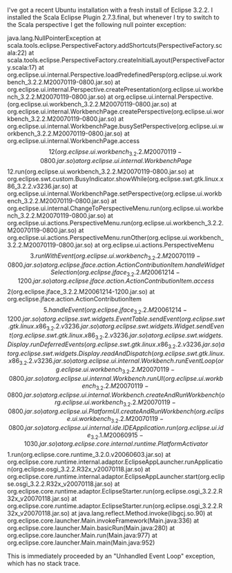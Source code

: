 I've got a recent Ubuntu installation with a fresh install of Eclipse 3.2.2. I installed the Scala Eclipse Plugin 2.7.3.final, but whenever I try to switch to the Scala perspective I get the following null pointer exception:

java.lang.NullPointerException
   at scala.tools.eclipse.PerspectiveFactory.addShortcuts(PerspectiveFactory.scala:22)
   at scala.tools.eclipse.PerspectiveFactory.createInitialLayout(PerspectiveFactory.scala:17)
   at org.eclipse.ui.internal.Perspective.loadPredefinedPersp(org.eclipse.ui.workbench_3.2.2.M20070119-0800.jar.so)
   at org.eclipse.ui.internal.Perspective.createPresentation(org.eclipse.ui.workbench_3.2.2.M20070119-0800.jar.so)
   at org.eclipse.ui.internal.Perspective.<init>(org.eclipse.ui.workbench_3.2.2.M20070119-0800.jar.so)
   at org.eclipse.ui.internal.WorkbenchPage.createPerspective(org.eclipse.ui.workbench_3.2.2.M20070119-0800.jar.so)
   at org.eclipse.ui.internal.WorkbenchPage.busySetPerspective(org.eclipse.ui.workbench_3.2.2.M20070119-0800.jar.so)
   at org.eclipse.ui.internal.WorkbenchPage.access$$12(org.eclipse.ui.workbench_3.2.2.M20070119-0800.jar.so)
   at org.eclipse.ui.internal.WorkbenchPage$$12.run(org.eclipse.ui.workbench_3.2.2.M20070119-0800.jar.so)
   at org.eclipse.swt.custom.BusyIndicator.showWhile(org.eclipse.swt.gtk.linux.x86_3.2.2.v3236.jar.so)
   at org.eclipse.ui.internal.WorkbenchPage.setPerspective(org.eclipse.ui.workbench_3.2.2.M20070119-0800.jar.so)
   at org.eclipse.ui.internal.ChangeToPerspectiveMenu.run(org.eclipse.ui.workbench_3.2.2.M20070119-0800.jar.so)
   at org.eclipse.ui.actions.PerspectiveMenu.run(org.eclipse.ui.workbench_3.2.2.M20070119-0800.jar.so)
   at org.eclipse.ui.actions.PerspectiveMenu.runOther(org.eclipse.ui.workbench_3.2.2.M20070119-0800.jar.so)
   at org.eclipse.ui.actions.PerspectiveMenu$$3.runWithEvent(org.eclipse.ui.workbench_3.2.2.M20070119-0800.jar.so)
   at org.eclipse.jface.action.ActionContributionItem.handleWidgetSelection(org.eclipse.jface_3.2.2.M20061214-1200.jar.so)
   at org.eclipse.jface.action.ActionContributionItem.access$$2(org.eclipse.jface_3.2.2.M20061214-1200.jar.so)
   at org.eclipse.jface.action.ActionContributionItem$$5.handleEvent(org.eclipse.jface_3.2.2.M20061214-1200.jar.so)
   at org.eclipse.swt.widgets.EventTable.sendEvent(org.eclipse.swt.gtk.linux.x86_3.2.2.v3236.jar.so)
   at org.eclipse.swt.widgets.Widget.sendEvent(org.eclipse.swt.gtk.linux.x86_3.2.2.v3236.jar.so)
   at org.eclipse.swt.widgets.Display.runDeferredEvents(org.eclipse.swt.gtk.linux.x86_3.2.2.v3236.jar.so)
   at org.eclipse.swt.widgets.Display.readAndDispatch(org.eclipse.swt.gtk.linux.x86_3.2.2.v3236.jar.so)
   at org.eclipse.ui.internal.Workbench.runEventLoop(org.eclipse.ui.workbench_3.2.2.M20070119-0800.jar.so)
   at org.eclipse.ui.internal.Workbench.runUI(org.eclipse.ui.workbench_3.2.2.M20070119-0800.jar.so)
   at org.eclipse.ui.internal.Workbench.createAndRunWorkbench(org.eclipse.ui.workbench_3.2.2.M20070119-0800.jar.so)
   at org.eclipse.ui.PlatformUI.createAndRunWorkbench(org.eclipse.ui.workbench_3.2.2.M20070119-0800.jar.so)
   at org.eclipse.ui.internal.ide.IDEApplication.run(org.eclipse.ui.ide_3.2.1.M20060915-1030.jar.so)
   at org.eclipse.core.internal.runtime.PlatformActivator$$1.run(org.eclipse.core.runtime_3.2.0.v20060603.jar.so)
   at org.eclipse.core.runtime.internal.adaptor.EclipseAppLauncher.runApplication(org.eclipse.osgi_3.2.2.R32x_v20070118.jar.so)
   at org.eclipse.core.runtime.internal.adaptor.EclipseAppLauncher.start(org.eclipse.osgi_3.2.2.R32x_v20070118.jar.so)
   at org.eclipse.core.runtime.adaptor.EclipseStarter.run(org.eclipse.osgi_3.2.2.R32x_v20070118.jar.so)
   at org.eclipse.core.runtime.adaptor.EclipseStarter.run(org.eclipse.osgi_3.2.2.R32x_v20070118.jar.so)
   at java.lang.reflect.Method.invoke(libgcj.so.90)
   at org.eclipse.core.launcher.Main.invokeFramework(Main.java:336)
   at org.eclipse.core.launcher.Main.basicRun(Main.java:280)
   at org.eclipse.core.launcher.Main.run(Main.java:977)
   at org.eclipse.core.launcher.Main.main(Main.java:952)

This is immediately proceeded by an "Unhandled Event Loop" exception, which has no stack trace.

